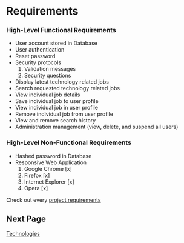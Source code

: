 
# Requirements 

### High-Level Functional Requirements 
-	User account stored in Database
-	User authentication
-	Reset password
-	Security protocols 
    1. Validation messages
    2. Security questions
-	Display latest technology related jobs
-	Search requested technology related jobs 
-	View individual job details
-	Save individual job to user profile
-	View individual job in user profile
-	Remove individual job from user profile
-	View and remove search history
-	Administration management (view, delete, and suspend all users)

### High-Level Non-Functional Requirements
-	Hashed password in Database
- Responsive Web Application
  1. Google Chrome [x]
  2. Firefox [x]
  3. Internet Explorer [x]
  4. Opera [x]
  
Check out every [project requirements](https://github.com/ausstinh/Senior-Captsone-Documentation/blob/main/CST-451%20Project%20Requirements.docx) 

## Next Page
[Technologies](https://github.com/ausstinh/Project-TechSavvy-/blob/main/Technologies.md)
